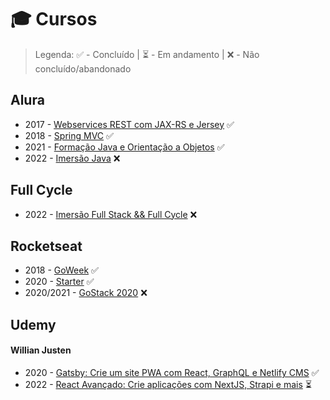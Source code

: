 # 🎓 Cursos

> Legenda: ✅ - Concluído | ⏳ - Em andamento | ❌ - Não concluído/abandonado

## Alura

- 2017 - [Webservices REST com JAX-RS e Jersey](https://github.com/caderno-dev/curso_alura_webservices-rest-com-jaxrs-e-jersey) ✅
- 2018 - [Spring MVC](https://github.com/caderno-dev/curso_alura_spring-mvc) ✅
- 2021 - [Formação Java e Orientação a Objetos](./alura/formacao-java/README.md) ✅
- 2022 - [Imersão Java](https://github.com/caderno-dev/curso_alura_imersao-java) ❌

## Full Cycle

- 2022 - [Imersão Full Stack && Full Cycle](./full-cycle/imersao-full-stack-e-full-cycle/README.md) ❌

## Rocketseat

- 2018 - [GoWeek](https://github.com/caderno-dev/curso_rocketseat_goweek-2018) ✅
- 2020 - [Starter](./rocketseat/starter.md) ✅
- 2020/2021 - [GoStack 2020](./rocketseat/gostack-2020.md) ❌

## Udemy

#### Willian Justen

- 2020 - [Gatsby: Crie um site PWA com React, GraphQL e Netlify CMS](https://github.com/caderno-dev/curso_udemy_gatsby) ✅
- 2022 - [React Avançado: Crie aplicações com NextJS, Strapi e mais](./udemy/willianjusten/react-avancado/README.md) ⏳
